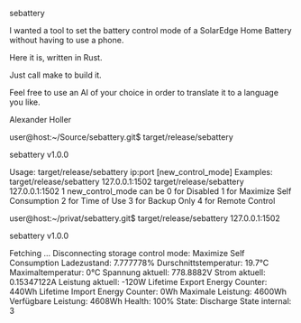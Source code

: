 <!-- SPDX-FileCopyrightText: Copyright (c) 2025 Alexander Holler <holler@ahsoftware.de> -->
<!-- SPDX-License-Identifier: MIT OR Apache-2.0 -->

sebattery

I wanted a tool to set the battery control mode of a SolarEdge Home
Battery without having to use a phone.

Here it is, written in Rust.

Just call make to build it.

Feel free to use an AI of your choice in order to translate it to a
language you like.

Alexander Holler


user@host:~/Source/sebattery.git$ target/release/sebattery

sebattery v1.0.0

Usage:
        target/release/sebattery ip:port [new_control_mode]
Examples:
        target/release/sebattery 127.0.0.1:1502
        target/release/sebattery 127.0.0.1:1502 1
new_control_mode can be
        0 for Disabled
        1 for Maximize Self Consumption
        2 for Time of Use
        3 for Backup Only
        4 for Remote Control


user@host:~/privat/sebattery.git$ target/release/sebattery 127.0.0.1:1502

sebattery v1.0.0

Fetching ...
Disconnecting
storage control mode: Maximize Self Consumption
Ladezustand: 7.777778%
Durschnittstemperatur: 19.7°C
Maximaltemperatur: 0°C
Spannung aktuell: 778.8882V
Strom aktuell: 0.15347122A
Leistung aktuell: -120W
Lifetime Export Energy Counter: 440Wh
Lifetime Import Energy Counter: 0Wh
Maximale Leistung: 4600Wh
Verfügbare Leistung: 4608Wh
Health: 100%
State: Discharge
State internal: 3
